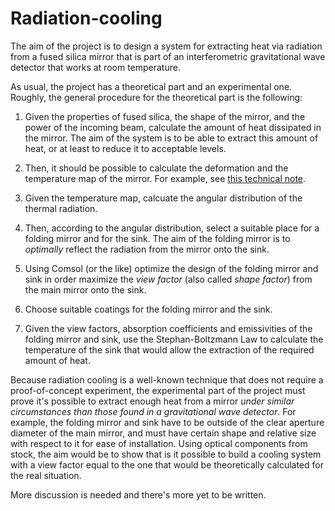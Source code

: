 # Radiation-cooling

The aim of the project is to design a system for extracting heat via radiation from a fused silica mirror that is part of an interferometric gravitational wave detector that works at room temperature.

As usual, the project has a theoretical part and an experimental one. Roughly, the general procedure for the theoretical part is the following:

1. Given the properties of fused silica, the shape of the mirror, and the power of the incoming beam, calculate the amount of heat dissipated in the mirror. The aim of the system is to be able to extract this amount of heat, or at least to reduce it to acceptable levels.
     
3. Then, it should be possible to calculate the deformation and the temperature map of the mirror. For example, see [this technical note](https://www.google.com/url?sa=t&rct=j&q=&esrc=s&source=web&cd=&cad=rja&uact=8&ved=2ahUKEwiw47mF6t2CAxWWLUQIHc9PBQUQFnoECBQQAQ&url=https%3A%2F%2Fopensky.ucar.edu%2Fislandora%2Fobject%2Freports%253A7%2Fdatastream%2FPDF%2Fdownload%2Fcitation.pdf&usg=AOvVaw2-d9chybtS9aTcPbrS1V10&opi=89978449).
4. Given the temperature map, calcuate the angular distribution of the thermal radiation.
5. Then, according to the angular distribution, select a suitable place for a folding mirror and for the sink. The aim of the folding mirror is to *optimally* reflect the radiation from the mirror onto the sink.
6. Using Comsol (or the like) optimize the design of the folding mirror and sink in order maximize the *view factor* (also called *shape factor*) from the main mirror onto the sink.
7. Choose suitable coatings for the folding mirror and the sink.
8. Given the view factors, absorption coefficients and emissivities of the folding mirror and sink, use the Stephan-Boltzmann Law to calculate the temperature of the sink that would allow the extraction of the required amount of heat.

Because radiation cooling is a well-known technique that does not require a proof-of-concept experiment, the experimental part of the project must prove it's possible to extract enough heat from a mirror *under similar circumstances than those found in a gravitational wave detector*. For example, the folding mirror and sink have to be outside of the clear aperture diameter of the main mirror, and must have certain shape and relative size with respect to it for ease of installation. Using optical components from stock, the aim would be to show that is it possible to build a cooling system with a view factor equal to the one that would be theoretically calculated for the real situation.

More discussion is needed and there's more yet to be written.
